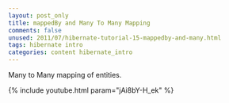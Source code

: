 ```yaml
---           
layout: post_only
title: mappedBy and Many To Many Mapping
comments: false
unused: 2011/07/hibernate-tutorial-15-mappedby-and-many.html
tags: hibernate intro
categories: content hibernate_intro
---
```


Many to Many mapping of entities.

{% include youtube.html param="jAi8bY-H_ek" %}